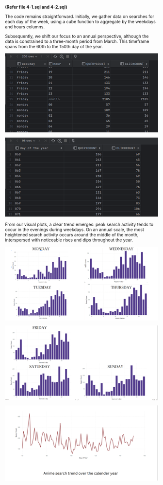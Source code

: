 
**(Refer file 4-1.sql and 4-2.sql)**

The code remains straightforward. Initially, we gather data on searches for each day of the week, using a cube function to aggregate by the weekdays and hours columns.

Subsequently, we shift our focus to an annual perspective, although the data is constrained to a three-month period from March. This timeframe spans from the 60th to the 150th day of the year.

![1](./images/4-1.png)

![2](./images/4-2.png)


From our visual plots, a clear trend emerges: peak search activity tends to occur in the evenings during weekdays. On an annual scale, the most heightened search activity occurs around the middle of the month, interspersed with noticeable rises and dips throughout the year.

![3](./images/4-3.png)

![4](./images/4-4.png)

![5](./images/4-5.png)
